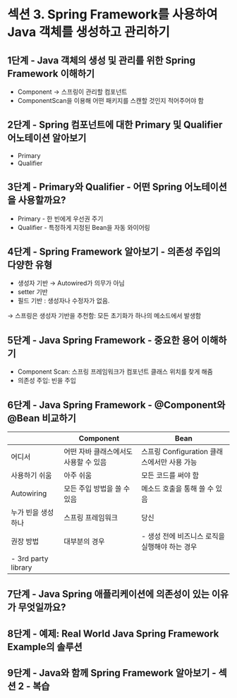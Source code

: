# 섹션 3. Spring Framework를 사용하여 Java 객체를 생성하고 관리하기

## 1단계 - Java 객체의 생성 및 관리를 위한 Spring Framework 이해하기

- Component → 스프링이 관리할 컴포넌트
- ComponentScan을 이용해 어떤 패키지를 스캔할 것인지 적어주어야 함

## 2단계 - Spring 컴포넌트에 대한 Primary 및 Qualifier 어노테이션 알아보기

- Primary
- Qualifier

## 3단계 - Primary와 Qualifier - 어떤 Spring 어노테이션을 사용할까요?

- Primary - 한 빈에게 우선권 주기
- Qualifier - 특정하게 지정된 Bean을 자동 와이어링

## 4단계 - Spring Framework 알아보기 - 의존성 주입의 다양한 유형

- 생성자 기반 → Autowired가 의무가 아님
- setter 기반
- 필드 기반 : 생성자나 수정자가 없음.

→ 스프링은 생성자 기반을 추천함: 모든 초기화가 하나의 메소드에서 발생함 

## 5단계 - Java Spring Framework - 중요한 용어 이해하기

- Component Scan: 스프링 프레임워크가 컴포넌트 클래스 위치를 찾게 해줌
- 의존성 주입: 빈을 주입

## 6단계 - Java Spring Framework - @Component와 @Bean 비교하기

|  | Component | Bean |
| --- | --- | --- |
| 어디서 | 어떤 자바 클래스에서도 사용할 수 있음 | 스프링 Configuration 클래스에서만 사용 가능  |
| 사용하기 쉬움 | 아주 쉬움 | 모든 코드를 써야 함 |
| Autowiring | 모든 주입 방법을 쓸 수 있음 | 메소드 호출을 통해 쓸 수 있음  |
| 누가 빈을 생성하나 | 스프링 프레임워크 | 당신 |
| 권장 방법 | 대부분의 경우 | - 생성 전에 비즈니스 로직을 실행해야 하는 경우
- 3rd party library  |

## 7단계 - Java Spring 애플리케이션에 의존성이 있는 이유가 무엇일까요?

## 8단계 - 예제: Real World Java Spring Framework Example의 솔루션

## 9단계 - Java와 함께 Spring Framework 알아보기 - 섹션 2 - 복습